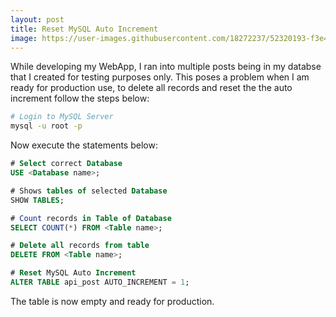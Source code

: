 ```yaml
---
layout: post
title: Reset MySQL Auto Increment
image: https://user-images.githubusercontent.com/18272237/52320193-f3e43600-299b-11e9-81d4-5007fe237ec2.png
---
```


While developing my WebApp, I ran into multiple posts being in my databse that I created for testing purposes only.
This poses a problem when I am ready for production use, to delete all records and reset the the auto increment follow the steps below:

```bash
# Login to MySQL Server
mysql -u root -p
```
Now execute the statements below:
```sql
# Select correct Database
USE <Database name>;

# Shows tables of selected Database
SHOW TABLES;

# Count records in Table of Database
SELECT COUNT(*) FROM <Table name>;

# Delete all records from table
DELETE FROM <Table name>;

# Reset MySQL Auto Increment
ALTER TABLE api_post AUTO_INCREMENT = 1;
```

The table is now empty and ready for production.
